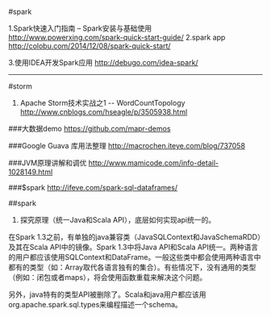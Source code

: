 #spark 

1.Spark快速入门指南 – Spark安装与基础使用
http://www.powerxing.com/spark-quick-start-guide/
2.spark app
  http://colobu.com/2014/12/08/spark-quick-start/
  
3.使用IDEA开发Spark应用
http://debugo.com/idea-spark/ <br/>



------



#storm
1. Apache Storm技术实战之1 -- WordCountTopology
 http://www.cnblogs.com/hseagle/p/3505938.html 
 
 
 ###大数据demo
 https://github.com/mapr-demos
 
 
 ###Google Guava 库用法整理
 http://macrochen.iteye.com/blog/737058
 
 
 ###JVM原理讲解和调优
 http://www.mamicode.com/info-detail-1028149.html
 
 ###$spark
 http://ifeve.com/spark-sql-dataframes/
 
 
 ##spark
 1. 探究原理（统一Java和Scala API），底层如何实现api统一的。

在Spark 1.3之前，有单独的java兼容类（JavaSQLContext和JavaSchemaRDD）及其在Scala API中的镜像。Spark 1.3中将Java API和Scala API统一。两种语言的用户都应该使用SQLContext和DataFrame。一般这些类中都会使用两种语言中都有的类型（如：Array取代各语言独有的集合）。有些情况下，没有通用的类型（例如：闭包或者maps），将会使用函数重载来解决这个问题。

另外，java特有的类型API被删除了。Scala和java用户都应该用org.apache.spark.sql.types来编程描述一个schema。